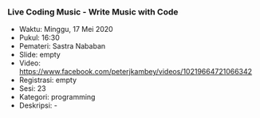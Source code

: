 ### Live Coding Music - Write Music with Code

- Waktu: Minggu, 17 Mei 2020
- Pukul: 16:30
- Pemateri: Sastra Nababan
- Slide: empty
- Video: https://www.facebook.com/peterjkambey/videos/10219664721066342
- Registrasi: empty
- Sesi: 23
- Kategori: programming
- Deskripsi: -
